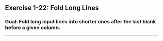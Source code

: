 
## Exercise 1-22: Fold Long Lines  
### Goal: Fold long input lines into shorter ones after the last blank before a given column.

---

